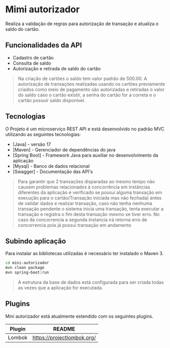 # Mimi autorizador

Realiza a validação de regras para autorização de transação e atualiza o saldo do cartão.

## Funcionalidades da API

- Cadastro de cartão
- Consulta de saldo
- Autorização e retirada de saldo do cartão


> Na criação de cartões o saldo tem valor padrão de 500.00.
> A autorização de transações realizadas usando os cartões previamente criados como meio de pagamento são autorizadas e retiradas o valor do saldo caso o cartão existir, a senha do cartão for a correta e o cartão possuir saldo disponível.


## Tecnologias

O Projeto é um microserviço REST API e está desenvolvido no padrão MVC utilizando as seguintes tecnologias:

- [Java] - versão 17
- [Maven] - Gerenciador de dependências do java
- [Spring Boot] - Framework Java para auxiliar no desenvolvimento da aplicação
- [Mysql] - Banco de dados relacional
- [Swagger] - Documentação das API's

> Para garantir que 2 transações disparadas ao mesmo tempo não causem problemas relacionados à concorrência em instâncias diferentes da aplicação é verificado se possui alguma transação em execução para o cartão(Transação iniciada mas não fechada) antes de validar dados e realizar transação, caso não tenha nenhuma transação pendente o sistema inicia uma transação, tenta executar a transação e registra o fim desta transação mesmo se tiver erro.
> No caso da concorrencia a segunda instancia irá retorna erro de concorrencia pois já possui transação em andamento

## Subindo aplicação

Para instalar as bibliotecas utilizadas é necessário ter instalado o Maven 3.

```sh
cd mini-autorizador
mvn clean package
mvn spring-boot:run
```

> A estrutura da base de dados está configurada para ser criada todas as vezes que a aplicação for executada.
## Plugins

Mini autorizador está atualmente estendido com os seguintes plugins.

| Plugin | README |
| ------ | ------ |
| Lombok | https://projectlombok.org/ |



[//]: # (These are reference links used in the body of this note and get stripped out when the markdown processor does its job. There is no need to format nicely because it shouldn't be seen. Thanks SO - http://stackoverflow.com/questions/4823468/store-comments-in-markdown-syntax)
